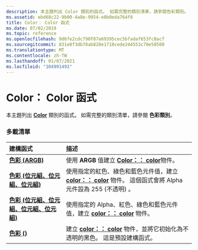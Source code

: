 ```yaml
---
description: 本主題列出 Color 類別的函式。 如需完整的類別清單，請參閱色彩類別。
ms.assetid: ebd68c22-9b00-4a8e-9954-e8b0eda764f8
title: Color： Color 函式
ms.date: 07/02/2019
ms.topic: reference
ms.openlocfilehash: 9d6fe2cdc790f87a69395cec5bfadaf653fc8acf
ms.sourcegitcommit: 831e8f3db78ab820e1710cede244553c70e50500
ms.translationtype: MT
ms.contentlocale: zh-TW
ms.lasthandoff: 01/07/2021
ms.locfileid: "104991491"
---
```

# <a name="colorcolor-constructors"></a>Color： Color 函式

本主題列出 [**Color**](/windows/win32/api/gdipluscolor/nl-gdipluscolor-color) 類別的函式。 如需完整的類別清單，請參閱 **色彩類別**。

### <a name="overload-list"></a>多載清單



| 建構函式                                                               | 描述                                                                                                                                                                                                         |
|:--------------------------------------------------------------------------|:--------------------------------------------------------------------------------------------------------------------------------------------------------------------------------------------------------------------|
| [**色彩 (ARGB)**](/windows/win32/api/gdipluscolor/nf-gdipluscolor-color-color(inargb))                   | 使用 **ARGB** 值建立 [**Color：： color**](/windows/win32/api/gdipluscolor/nf-gdipluscolor-color-color(inargb))物件。<br/>                                                                                                    |
| [**色彩 (位元組、位元組、位元組)**](/windows/win32/api/gdipluscolor/nf-gdipluscolor-color-color(inbyte_inbyte_inbyte))        | 使用指定的紅色、綠色和藍色元件值，建立 [**color：： color**](/windows/win32/api/gdipluscolor/nf-gdipluscolor-color-color(inbyte_inbyte_inbyte)) 物件。 這個函式會將 Alpha 元件設為 255 (不透明) 。<br/> |
| [**色彩 (位元組、位元組、位元組、位元組)**](/windows/win32/api/gdipluscolor/nf-gdipluscolor-color-color(inbyte_inbyte_inbyte_inbyte)) | 使用指定的 Alpha、紅色、綠色和藍色元件值，建立 [**color：： color**](/windows/win32/api/gdipluscolor/nf-gdipluscolor-color-color(inbyte_inbyte_inbyte_inbyte)) 物件。<br/>                                                   |
| [**色彩 ()**](/windows/win32/api/gdipluscolor/nf-gdipluscolor-color-color)                            | 建立 [**color：： color**](/windows/win32/api/gdipluscolor/nf-gdipluscolor-color-color) 物件，並將它初始化為不透明的黑色。 這是預設建構函式。<br/>                                                                |



 

 
